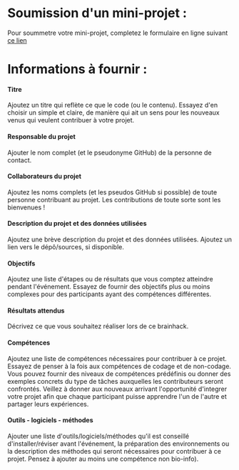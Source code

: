 # Soumission d'un mini-projet : 

Pour soummetre votre mini-projet,  completez le formulaire en ligne suivant [ce lien](https://forms.gle/oBUWEvkTDMHiL1h88)

# Informations à fournir :

#### Titre

Ajoutez un titre qui reflète ce que le code (ou le contenu). Essayez d'en choisir un simple et claire, de manière qui ait un sens pour les nouveaux venus qui veulent contribuer à votre projet.

#### Responsable du projet

Ajouter le nom complet (et le pseudonyme GitHub) de la personne de contact.

#### Collaborateurs du projet

Ajoutez les noms complets (et les pseudos GitHub si possible) de toute personne contribuant au projet. Les contributions de toute sorte sont les bienvenues !

#### Description du projet et des données utilisées

Ajoutez une brève description du projet et des données utilisées. Ajoutez un lien vers le dépô/sources, si disponible. 

#### Objectifs

Ajoutez une liste d'étapes ou de résultats que vous comptez atteindre pendant l'événement. Essayez de fournir des objectifs plus ou moins complexes pour des participants ayant des compétences différentes.

#### Résultats attendus

Décrivez ce que vous souhaitez réaliser lors de ce brainhack.

#### Compétences 

Ajoutez une liste de compétences nécessaires pour contribuer à ce projet. Essayez de penser à la fois aux compétences de codage et de non-codage. Vous pouvez fournir des niveaux de compétences prédéfinis ou donner des exemples concrets du type de tâches auxquelles les contributeurs seront confrontés. Veillez à donner aux nouveaux arrivant l'opportunité d'integrer votre projet afin que chaque participant puisse apprendre l'un de l'autre et partager leurs expériences.

#### Outils - logiciels - méthodes

Ajouter une liste d'outils/logiciels/méthodes qu'il est conseillé d'installer/réviser avant l'événement, la préparation des environnements ou la description des méthodes qui seront nécessaires pour contribuer à ce projet. Pensez à ajouter au moins une compétence non bio-info).


